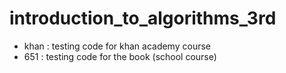 # introduction_to_algorithms_3rd
 
- khan : testing code for khan academy course
- 651 : testing code for the book (school course)
